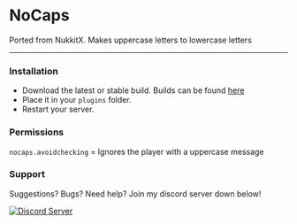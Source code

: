 # NoCaps

Ported from NukkitX. Makes uppercase letters to lowercase letters

-----

### Installation

- Download the latest or stable build. Builds can be found [here](https://poggit.pmmp.io/p/NoCapsPMMP/)
- Place it in your `plugins` folder.
- Restart your server.

### Permissions

`nocaps.avoidchecking` = Ignores the player with a uppercase message

### Support
  
Suggestions? Bugs? Need help? Join my discord server down below!
  
<a href="https://discord.gg/SdjhdXp"><img src="https://discordapp.com/api/guilds/638310885118574602/embed.png" alt="Discord Server"/></a>
